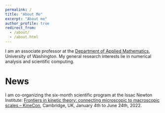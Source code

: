 ```yaml
---
permalink: /
title: "About Me"
excerpt: "About me"
author_profile: true
redirect_from: 
  - /about/
  - /about.html
---
```


I am an associate professor at the [Department of Applied Mathematics](https://amath.washington.edu), University of Washington. My general research interests lie in numerical analysis and scientific computing.

News
======
I am co-organizing the six-month scientific program at the Issac Newton Institute: [Frontiers in kinetic theory: connecting microscopic to macroscopic scales – KineCon](https://www.newton.ac.uk/event/fkt/), Cambridge, UK, January 4th to June 24th, 2022.
